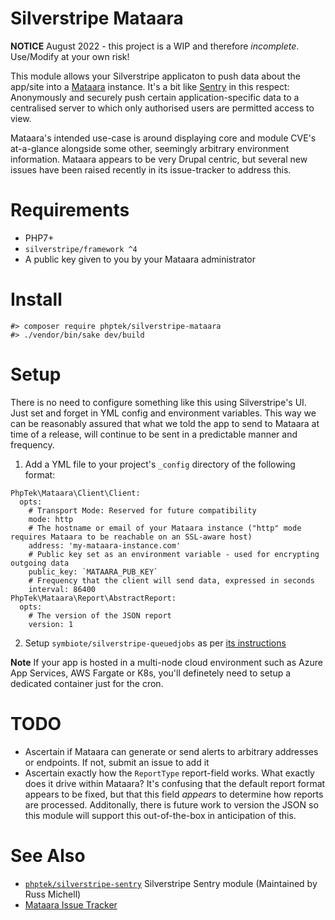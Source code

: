 # Silverstripe Mataara

**NOTICE** August 2022 - this project is a WIP and therefore _incomplete_. Use/Modify at your own risk!

This module allows your Silverstripe applicaton to push data about the app/site into a [Mataara](https://mataara.readthedocs.io/) instance. It's a bit like [Sentry](https://sentry.io) in this respect: Anonymously and securely push certain application-specific data to a centralised server to which only authorised users are permitted access to view.

Mataara's intended use-case is around displaying core and module CVE's at-a-glance alongside some other, seemingly arbitrary environment information. Mataara appears to be very Drupal centric, but several new issues have been raised recently in its issue-tracker to address this.

# Requirements

* PHP7+
* `silverstripe/framework ^4`
* A public key given to you by your Mataara administrator

# Install

```
#> composer require phptek/silverstripe-mataara
#> ./vendor/bin/sake dev/build
```

# Setup

There is no need to configure something like this using Silverstripe's UI. Just set and forget in YML config and environment variables. This way we can be reasonably assured that what we told the app to send to Mataara at time of a release, will continue to be sent in a predictable manner and frequency.

1. Add a YML file to your project's `_config` directory of the following format:

```
PhpTek\Mataara\Client\Client:
  opts:
    # Transport Mode: Reserved for future compatibility
    mode: http
    # The hostname or email of your Mataara instance ("http" mode requires Mataara to be reachable on an SSL-aware host)
    address: 'my-mataara-instance.com'
    # Public key set as an environment variable - used for encrypting outgoing data
    public_key: `MATAARA_PUB_KEY`
    # Frequency that the client will send data, expressed in seconds
    interval: 86400
PhpTek\Mataara\Report\AbstractReport:
  opts:
    # The version of the JSON report
    version: 1

```

2. Setup `symbiote/silverstripe-queuedjobs` as per [its instructions](https://github.com/symbiote/silverstripe-queuedjobs)
  
**Note** If your app is hosted in a multi-node cloud environment such as Azure App Services, AWS Fargate or K8s, you'll definetely need to setup a dedicated container just for the cron.

# TODO

* Ascertain if Mataara can generate or send alerts to arbitrary addresses or endpoints. If not, submit an issue to add it
* Ascertain exactly how the `ReportType` report-field works. What exactly does it drive within Mataara? It's confusing that the default
  report format appears to be fixed, but that this field _appears_ to determine how reports are processed. Additonally, there is future work to
  version the JSON so this module will support this out-of-the-box in anticipation of this.

# See Also

* [`phptek/silverstripe-sentry`](https://github.com/phptek/silverstripe-sentry) Silverstripe Sentry module (Maintained by Russ Michell)
* [Mataara Issue Tracker](https://gitlab.com/mataara/Mataara-Server/-/issues/)
